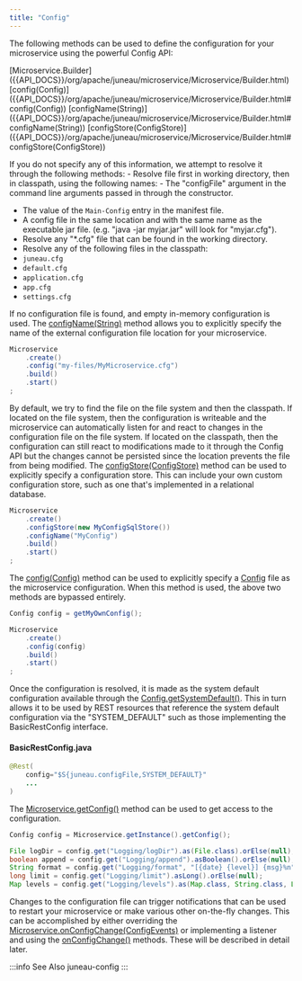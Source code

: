 ```yaml
---
title: "Config"
---
```


The following methods can be used to define the configuration for your microservice using the powerful Config API:

<tree>
<node-0><java-class>[Microservice.Builder]({{API_DOCS}}/org/apache/juneau/microservice/Microservice/Builder.html)</java-class></node-0>
<node-1><java-method>[config(Config)]({{API_DOCS}}/org/apache/juneau/microservice/Microservice/Builder.html#config(Config))</java-method></node-1>
<node-1><java-method>[configName(String)]({{API_DOCS}}/org/apache/juneau/microservice/Microservice/Builder.html#configName(String))</java-method></node-1>
<node-1><java-method>[configStore(ConfigStore)]({{API_DOCS}}/org/apache/juneau/microservice/Microservice/Builder.html#configStore(ConfigStore))</java-method></node-1>
</tree>

If you do not specify any of this information, we attempt to resolve it through the following methods: - Resolve file
first in working directory, then in classpath, using the following names: - The "configFile" argument in the command
line arguments passed in through the constructor.

- The value of the `Main-Config` entry in the manifest file.
- A config file in the same location and with the same name as the executable jar file. (e.g. "java -jar myjar.jar" will look for "myjar.cfg").
- Resolve any "*.cfg" file that can be found in the working directory.
- Resolve any of the following files in the classpath:
- `juneau.cfg`
- `default.cfg`
- `application.cfg`
- `app.cfg`
- `settings.cfg`

If no configuration file is found, and empty in-memory configuration is used.
The [configName(String)]({{API_DOCS}}/org/apache/juneau/microservice/Microservice/Builder.html#configName(String))
method allows you to explicitly specify the name of the external configuration file location for your microservice.

```java
Microservice
    .create()
    .config("my-files/MyMicroservice.cfg")
    .build()
    .start()
;
```

By default, we try to find the file on the file system and then the classpath.
If located on the file system, then the configuration is writeable and the microservice can automatically listen for and
react to changes in the configuration file on the file system.
If located on the classpath, then the configuration can still react to modifications made to it through the Config API
but the changes cannot be persisted since the location prevents the file from being modified.
The [configStore(ConfigStore)]({{API_DOCS}}/org/apache/juneau/microservice/Microservice/Builder.html#configStore(ConfigStore)) method can be used to explicitly specify a configuration store.
This can include your own custom configuration store, such as one that's implemented in a relational database.

```java
Microservice
    .create()
    .configStore(new MyConfigSqlStore())
    .configName("MyConfig")
    .build()
    .start()
;
```

The [config(Config)]({{API_DOCS}}/org/apache/juneau/microservice/Microservice/Builder.html#config(Config)) method can be
used to explicitly specify a [Config]({{API_DOCS}}/org/apache/juneau/config/Config.html) file as the microservice
configuration.
When this method is used, the above two methods are bypassed entirely.

```java
Config config = getMyOwnConfig();

Microservice
    .create()
    .config(config)
    .build()
    .start()
;
```

Once the configuration is resolved, it is made as the system default configuration available through the [Config.getSystemDefault()]({{API_DOCS}}/org/apache/juneau/config/Config.html#getSystemDefault()).
This in turn allows it to be used by REST resources that reference the system default configuration via the
"SYSTEM_DEFAULT" such as those implementing the BasicRestConfig interface.

#### BasicRestConfig.java

```java
@Rest(
    config="$S{juneau.configFile,SYSTEM_DEFAULT}"
    ...
)
```

The [Microservice.getConfig()]({{API_DOCS}}/org/apache/juneau/microservice/Microservice.html#getConfig()) method can be
used to get access to the configuration.

```java
Config config = Microservice.getInstance().getConfig();

File logDir = config.get("Logging/logDir").as(File.class).orElse(null);
boolean append = config.get("Logging/append").asBoolean().orElse(null);
String format = config.get("Logging/format", "[{date} {level}] {msg}%n").orElse(null);
long limit = config.get("Logging/limit").asLong().orElse(null);
Map levels = config.get("Logging/levels").as(Map.class, String.class, Level.class).orElse(null);
```

Changes to the configuration file can trigger notifications that can be used to restart your microservice or make
various other on-the-fly changes.
This can be accomplished by either overriding the [Microservice.onConfigChange(ConfigEvents)]({{API_DOCS}}/org/apache/juneau/microservice/Microservice.html#onConfigChange(ConfigEvents)) or implementing a listener and using the [onConfigChange()]({{API_DOCS}}/org/apache/juneau/microservice/MicroserviceListener.html#onConfigChange(Microservice,ConfigEvents)) methods.
These will be described in detail later.

:::info See Also
juneau-config
:::